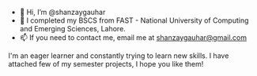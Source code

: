 - 👋 Hi, I’m @shanzaygauhar
- 👀 I completed my BSCS from FAST - National University of Computing and Emerging Sciences, Lahore.
- 📫 If you need to contact me, email me at shanzaygauhar@gmail.com

I'm an eager learner and constantly trying to learn new skills. I have attached few of my semester projects, I hope you like them!

<!---
shanzaygauhar/shanzaygauhar is a ✨ special ✨ repository because its `README.md` (this file) appears on your GitHub profile.
You can click the Preview link to take a look at your changes.
--->
